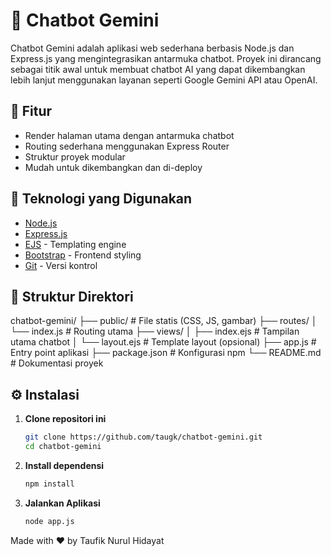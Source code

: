 # 🤖 Chatbot Gemini

Chatbot Gemini adalah aplikasi web sederhana berbasis Node.js dan Express.js yang mengintegrasikan antarmuka chatbot. Proyek ini dirancang sebagai titik awal untuk membuat chatbot AI yang dapat dikembangkan lebih lanjut menggunakan layanan seperti Google Gemini API atau OpenAI.

## 🚀 Fitur

- Render halaman utama dengan antarmuka chatbot
- Routing sederhana menggunakan Express Router
- Struktur proyek modular
- Mudah untuk dikembangkan dan di-deploy

## 🧰 Teknologi yang Digunakan

- [Node.js](https://nodejs.org/)
- [Express.js](https://expressjs.com/)
- [EJS](https://ejs.co/) - Templating engine
- [Bootstrap](https://getbootstrap.com/) - Frontend styling
- [Git](https://git-scm.com/) - Versi kontrol

## 📁 Struktur Direktori

chatbot-gemini/
├── public/ # File statis (CSS, JS, gambar)
├── routes/
│ └── index.js # Routing utama
├── views/
│ ├── index.ejs # Tampilan utama chatbot
│ └── layout.ejs # Template layout (opsional)
├── app.js # Entry point aplikasi
├── package.json # Konfigurasi npm
└── README.md # Dokumentasi proyek


## ⚙️ Instalasi

1. **Clone repositori ini**
   ```bash
   git clone https://github.com/taugk/chatbot-gemini.git
   cd chatbot-gemini
2. **Install dependensi**
   ```bash
   npm install
4. **Jalankan Aplikasi**
   ```bash
   node app.js
Made with ❤️ by Taufik Nurul Hidayat
